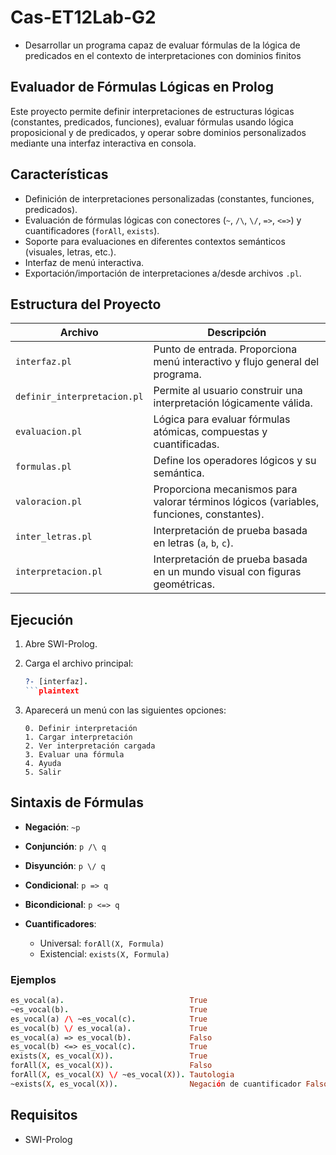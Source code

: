 # Cas-ET12Lab-G2

- Desarrollar un programa capaz de evaluar fórmulas de la lógica de predicados en el contexto de interpretaciones con dominios finitos

## Evaluador de Fórmulas Lógicas en Prolog

Este proyecto permite definir interpretaciones de estructuras lógicas (constantes, predicados, funciones), evaluar fórmulas usando lógica proposicional y de predicados, y operar sobre dominios personalizados mediante una interfaz interactiva en consola.

## Características

- Definición de interpretaciones personalizadas (constantes, funciones, predicados).
- Evaluación de fórmulas lógicas con conectores (`~`, `/\`, `\/`, `=>`, `<=>`) y cuantificadores (`forAll`, `exists`).
- Soporte para evaluaciones en diferentes contextos semánticos (visuales, letras, etc.).
- Interfaz de menú interactiva.
- Exportación/importación de interpretaciones a/desde archivos `.pl`.

## Estructura del Proyecto

| Archivo                     | Descripción                                                                              |
| --------------------------- | ---------------------------------------------------------------------------------------- |
| `interfaz.pl`               | Punto de entrada. Proporciona menú interactivo y flujo general del programa.             |
| `definir_interpretacion.pl` | Permite al usuario construir una interpretación lógicamente válida.                      |
| `evaluacion.pl`             | Lógica para evaluar fórmulas atómicas, compuestas y cuantificadas.                       |
| `formulas.pl`               | Define los operadores lógicos y su semántica.                                            |
| `valoracion.pl`             | Proporciona mecanismos para valorar términos lógicos (variables, funciones, constantes). |
| `inter_letras.pl`           | Interpretación de prueba basada en letras (`a`, `b`, `c`).                               |
| `interpretacion.pl`         | Interpretación de prueba basada en un mundo visual con figuras geométricas.              |

## Ejecución

1. Abre SWI-Prolog.
2. Carga el archivo principal:

   ```prolog
   ?- [interfaz].
   ```plaintext

3. Aparecerá un menú con las siguientes opciones:

   ```plaintext
   0. Definir interpretación
   1. Cargar interpretación
   2. Ver interpretación cargada
   3. Evaluar una fórmula
   4. Ayuda
   5. Salir
   ```

## Sintaxis de Fórmulas

- **Negación**: `~p`
- **Conjunción**: `p /\ q`
- **Disyunción**: `p \/ q`
- **Condicional**: `p => q`
- **Bicondicional**: `p <=> q`
- **Cuantificadores**:

  - Universal: `forAll(X, Formula)`
  - Existencial: `exists(X, Formula)`

### Ejemplos

```prolog
es_vocal(a).                            True
~es_vocal(b).                           True
es_vocal(a) /\ ~es_vocal(c).            True
es_vocal(b) \/ es_vocal(a).             True
es_vocal(a) => es_vocal(b).             Falso
es_vocal(b) <=> es_vocal(c).            True
exists(X, es_vocal(X)).                 True
forAll(X, es_vocal(X)).                 Falso
forAll(X, es_vocal(X) \/ ~es_vocal(X)). Tautologia
~exists(X, es_vocal(X)).                Negación de cuantificador Falso
```

## Requisitos

- SWI-Prolog
